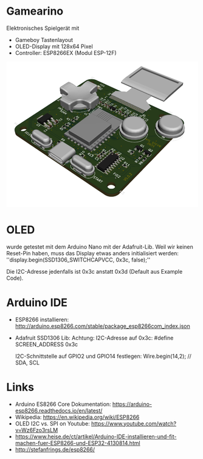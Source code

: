 # Gamearino

Elektronisches Spielgerät mit 
* Gameboy Tastenlayout
* OLED-Display mit 128x64 Pixel
* Controller: ESP8266EX (Modul ESP-12F)

![](screenshots/3d_v0.02.png)

# OLED
wurde getestet mit dem Arduino Nano mit der Adafruit-Lib. Weil wir keinen Reset-Pin haben, 
muss das Display etwas anders initialisiert werden: 
''display.begin(SSD1306_SWITCHCAPVCC, 0x3c, false);''

Die I2C-Adresse jedenfalls ist 0x3c anstatt 0x3d (Default aus Example Code). 

# Arduino IDE
* ESP8266 installieren: 
  http://arduino.esp8266.com/stable/package_esp8266com_index.json
* Adafruit SSD1306 Lib: 
  Achtung: I2C-Adresse auf 0x3c:
  #define SCREEN_ADDRESS 0x3c

  I2C-Schnittstelle auf GPIO2 und GPIO14 festlegen:
  Wire.begin(14,2); // SDA, SCL


# Links
* Arduino ES8266 Core Dokumentation: https://arduino-esp8266.readthedocs.io/en/latest/
* Wikipedia: https://en.wikipedia.org/wiki/ESP8266
* OLED I2C vs. SPI on Youtube: https://www.youtube.com/watch?v=Wz6Fzo3rsLM
* https://www.heise.de/ct/artikel/Arduino-IDE-installieren-und-fit-machen-fuer-ESP8266-und-ESP32-4130814.html
* http://stefanfrings.de/esp8266/

